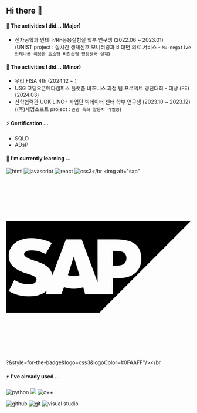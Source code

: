 ## Hi there 👋

<!--
**iamyuunzo/iamyuunzo** is a ✨ _special_ ✨ repository because its `README.md` (this file) appears on your GitHub profile.

Here are some ideas to get you started:

- 🔭 I’m currently working on ...
- 🌱 I’m currently learning ...
- 👯 I’m looking to collaborate on ...
- 🤔 I’m looking for help with ...
- 💬 Ask me about ...
- 📫 How to reach me: ...
- 😄 Pronouns: ...
- ⚡ Fun fact: ...
-->

#### 🌱 The activities I did... (Major)
- 전자공학과 안테나/RF응용실험실 학부 연구생 (2022.06 ~ 2023.01)
<br/>(UNIST project : 실시간 생체신호 모니터링과 비대면 의료 서비스 - `Mu-negative 안테나를 이용한 초소형 비침습형 혈당센서 설계`)

#### 🌱 The activities I did... (Minor)
- 우리 FISA 4th (2024.12 ~ )
- USG 코딩오픈메타캠퍼스 플랫폼 비즈니스 과정 팀 프로젝트 경진대회 - 대상 (FE) (2024.03)
- 산학협력관 UOK LINC+ 사업단 빅데이터 센터 학부 연구생 (2023.10 ~ 2023.12)
<br/>((주)세명소프트 project : `관광 특화 말뭉치 라벨링`)

#### ⚡ Certification ...
- SQLD
- ADsP

#### 💬 I’m currently learning ...
<img alt="html" src ="https://img.shields.io/badge/html-E34F26.svg?&style=for-the-badge&logo=html5&logoColor=FFFFFF"/> <img alt="javascript" src ="https://img.shields.io/badge/javascript-F7DF1E.svg?&style=for-the-badge&logo=javascript&logoColor=FFFFFF"/>
<img alt="react" src ="https://img.shields.io/badge/react-61DAFB.svg?&style=for-the-badge&logo=react&logoColor=FFFFFF"/>
<img alt="css3" src ="https://img.shields.io/badge/css-1572B6.svg?&style=for-the-badge&logo=css3&logoColor=FFFFFF"/></br
<img alt="sap" <svg role="img" viewBox="0 0 24 24" xmlns="http://www.w3.org/2000/svg"><title>SAP</title><path d="M0 6.064v11.872h12.13L24 6.064zm3.264 2.208h.005c.863.001 1.915.245 2.676.633l-.82 1.43c-.835-.404-1.255-.442-1.73-.467-.708-.038-1.064.215-1.069.488-.007.332.669.633 1.305.838.964.306 2.19.715 2.377 1.9L7.77 8.437h2.046l2.064 5.576-.007-5.575h2.37c2.257 0 3.318.764 3.318 2.519 0 1.575-1.09 2.514-2.936 2.514h-.763l-.01 2.094-3.588-.003-.25-.908c-.37.122-.787.189-1.23.189-.456 0-.885-.071-1.263-.2l-.358.919-2 .006.09-.462c-.029.025-.057.05-.087.074-.535.43-1.208.629-2.037.644l-.213.002a5.075 5.075 0 0 1-2.581-.675l.73-1.448c.79.467 1.286.572 1.956.558.347-.007.598-.07.761-.239a.557.557 0 0 0 .156-.369c.007-.376-.53-.553-1.185-.756-.531-.164-1.135-.389-1.606-.735-.559-.41-.825-.924-.812-1.65a1.99 1.99 0 0 1 .566-1.377c.519-.537 1.357-.863 2.363-.863zm10.597 1.67v1.904h.521c.694 0 1.247-.23 1.248-.964 0-.709-.554-.94-1.248-.94zm-5.087.767l-.748 2.362c.223.085.481.133.757.133.268 0 .52-.047.742-.126l-.736-2.37z"/></svg>?&style=for-the-badge&logo=css3&logoColor=#0FAAFF"/></br

#### ⚡ I've already used ...
<img alt="python" src ="https://img.shields.io/badge/python-3776AB.svg?&style=for-the-badge&logo=python&logoColor=FFFFFF"/>  <img processing="processing" src ="https://img.shields.io/badge/processing-006699.svg?&style=for-the-badge&logo=processingfoundation&logoColor=FFFFFF"/> <img alt="c++" src ="https://img.shields.io/badge/c++-00599C.svg?&style=for-the-badge&logo=cplusplus&logoColor=FFFFFF"/>

<img alt="github" src ="https://img.shields.io/badge/github-181717.svg?&style=for-the-badge&logo=github&logoColor=FFFFFF"/> <img alt="git" src ="https://img.shields.io/badge/git-F05032.svg?&style=for-the-badge&logo=git&logoColor=FFFFFF"/> <img alt="visual studio" src ="https://img.shields.io/badge/visual studio-007ACC.svg?&style=for-the-badge&logo=visualstudiocode&logoColor=FFFFFF"/>
